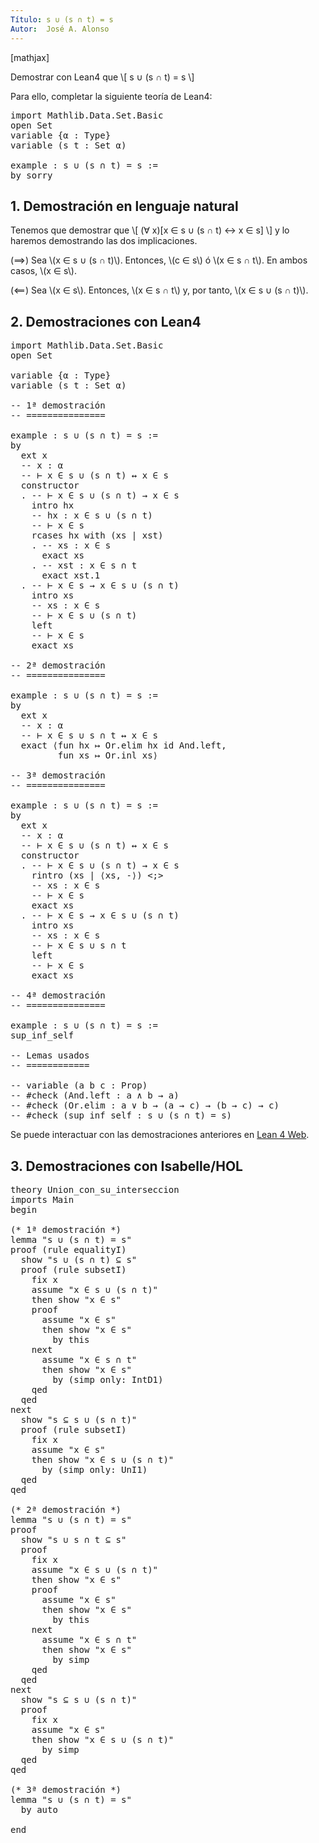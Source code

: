 ```yaml
---
Título: s ∪ (s ∩ t) = s
Autor:  José A. Alonso
---
```


[mathjax]

Demostrar con Lean4 que
\\[ s ∪ (s ∩ t) = s \\]

Para ello, completar la siguiente teoría de Lean4:

<pre lang="lean">
import Mathlib.Data.Set.Basic
open Set
variable {α : Type}
variable (s t : Set α)

example : s ∪ (s ∩ t) = s :=
by sorry
</pre>
<!--more-->

<h2>1. Demostración en lenguaje natural</h2>

Tenemos que demostrar que
\\[ (∀ x)[x ∈ s ∪ (s ∩ t) ↔ x ∈ s] \\]
y lo haremos demostrando las dos implicaciones.

(⟹) Sea \\(x ∈ s ∪ (s ∩ t)\\). Entonces, \\(c ∈ s\\) ó \\(x ∈ s ∩ t\\). En ambos casos, \\(x ∈ s\\).

(⟸) Sea \\(x ∈ s\\). Entonces, \\(x ∈ s ∩ t\\) y, por tanto, \\(x ∈ s ∪ (s ∩ t)\\).

<h2>2. Demostraciones con Lean4</h2>

<pre lang="lean">
import Mathlib.Data.Set.Basic
open Set

variable {α : Type}
variable (s t : Set α)

-- 1ª demostración
-- ===============

example : s ∪ (s ∩ t) = s :=
by
  ext x
  -- x : α
  -- ⊢ x ∈ s ∪ (s ∩ t) ↔ x ∈ s
  constructor
  . -- ⊢ x ∈ s ∪ (s ∩ t) → x ∈ s
    intro hx
    -- hx : x ∈ s ∪ (s ∩ t)
    -- ⊢ x ∈ s
    rcases hx with (xs | xst)
    . -- xs : x ∈ s
      exact xs
    . -- xst : x ∈ s ∩ t
      exact xst.1
  . -- ⊢ x ∈ s → x ∈ s ∪ (s ∩ t)
    intro xs
    -- xs : x ∈ s
    -- ⊢ x ∈ s ∪ (s ∩ t)
    left
    -- ⊢ x ∈ s
    exact xs

-- 2ª demostración
-- ===============

example : s ∪ (s ∩ t) = s :=
by
  ext x
  -- x : α
  -- ⊢ x ∈ s ∪ s ∩ t ↔ x ∈ s
  exact ⟨fun hx ↦ Or.elim hx id And.left,
         fun xs ↦ Or.inl xs⟩

-- 3ª demostración
-- ===============

example : s ∪ (s ∩ t) = s :=
by
  ext x
  -- x : α
  -- ⊢ x ∈ s ∪ (s ∩ t) ↔ x ∈ s
  constructor
  . -- ⊢ x ∈ s ∪ (s ∩ t) → x ∈ s
    rintro (xs | ⟨xs, -⟩) <;>
    -- xs : x ∈ s
    -- ⊢ x ∈ s
    exact xs
  . -- ⊢ x ∈ s → x ∈ s ∪ (s ∩ t)
    intro xs
    -- xs : x ∈ s
    -- ⊢ x ∈ s ∪ s ∩ t
    left
    -- ⊢ x ∈ s
    exact xs

-- 4ª demostración
-- ===============

example : s ∪ (s ∩ t) = s :=
sup_inf_self

-- Lemas usados
-- ============

-- variable (a b c : Prop)
-- #check (And.left : a ∧ b → a)
-- #check (Or.elim : a ∨ b → (a → c) → (b → c) → c)
-- #check (sup_inf_self : s ∪ (s ∩ t) = s)
</pre>

Se puede interactuar con las demostraciones anteriores en <a href="https://live.lean-lang.org/#url=https://raw.githubusercontent.com/jaalonso/Calculemus2/main/src/Union_con_su_interseccion.lean" rel="noopener noreferrer" target="_blank">Lean 4 Web</a>.

<h2>3. Demostraciones con Isabelle/HOL</h2>

<pre lang="isar">
theory Union_con_su_interseccion
imports Main
begin

(* 1ª demostración *)
lemma "s ∪ (s ∩ t) = s"
proof (rule equalityI)
  show "s ∪ (s ∩ t) ⊆ s"
  proof (rule subsetI)
    fix x
    assume "x ∈ s ∪ (s ∩ t)"
    then show "x ∈ s"
    proof
      assume "x ∈ s"
      then show "x ∈ s"
        by this
    next
      assume "x ∈ s ∩ t"
      then show "x ∈ s"
        by (simp only: IntD1)
    qed
  qed
next
  show "s ⊆ s ∪ (s ∩ t)"
  proof (rule subsetI)
    fix x
    assume "x ∈ s"
    then show "x ∈ s ∪ (s ∩ t)"
      by (simp only: UnI1)
  qed
qed

(* 2ª demostración *)
lemma "s ∪ (s ∩ t) = s"
proof
  show "s ∪ s ∩ t ⊆ s"
  proof
    fix x
    assume "x ∈ s ∪ (s ∩ t)"
    then show "x ∈ s"
    proof
      assume "x ∈ s"
      then show "x ∈ s"
        by this
    next
      assume "x ∈ s ∩ t"
      then show "x ∈ s"
        by simp
    qed
  qed
next
  show "s ⊆ s ∪ (s ∩ t)"
  proof
    fix x
    assume "x ∈ s"
    then show "x ∈ s ∪ (s ∩ t)"
      by simp
  qed
qed

(* 3ª demostración *)
lemma "s ∪ (s ∩ t) = s"
  by auto

end
</pre>
